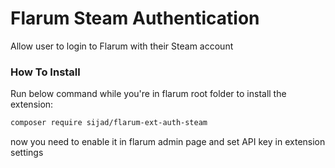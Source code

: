 # Flarum Steam Authentication

Allow user to login to Flarum with their Steam account

### How To Install

Run below command while you're in flarum root folder to install the extension:

```bash
composer require sijad/flarum-ext-auth-steam
```

now you need to enable it in flarum admin page and set API key in extension settings